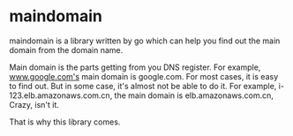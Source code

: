 # maindomain
maindomain is a library written by go which can help you find out the main domain from the domain name.

Main domain is the parts getting from you DNS register. For example, www.google.com's main domain is 
google.com. For most cases, it is easy to find out. But in some case, it's almost not be able to do 
it. For example, i-123.elb.amazonaws.com.cn, the main domain is elb.amazonaws.com.cn, Crazy, isn't it.

That is why this library comes.
